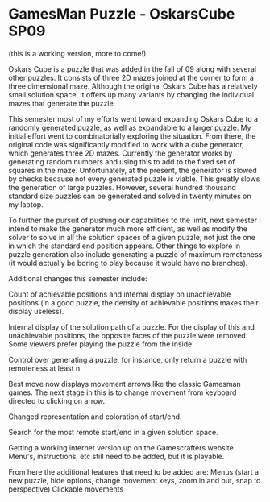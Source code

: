 GamesMan Puzzle - OskarsCube SP09
=================================

(this is a working version, more to come!)

Oskars Cube is a puzzle that was added in the fall of 09 along with several other puzzles. It consists of three 2D mazes joined at the corner to form a three dimensional maze. Although the original Oskars Cube has a relatively small solution space, it offers up many variants by changing the individual mazes that generate the puzzle.

This semester most of my efforts went toward expanding Oskars Cube to a randomly generated puzzle, as well as expandable to a larger puzzle. My initial effort went to combinatorially exploring the situation. From there, the original code was significantly modified to work with a cube generator, which generates three 2D mazes. Currently the generator works by generating random numbers and using this to add to the fixed set of squares in the maze. Unfortunately, at the present, the generator is slowed by checks because not every generated puzzle is viable. This greatly slows the generation of large puzzles. However, several hundred thousand standard size puzzles can be generated and solved in twenty minutes on my laptop.

To further the pursuit of pushing our capabilities to the limit, next semester I intend to make the generator much more efficient, as well as modify the solver to solve in all the solution spaces of a given puzzle, not just the one in which the standard end position appears. Other things to explore in puzzle generation also include generating a puzzle of maximum remoteness (it would actually be boring to play because it would have no branches).

Additional changes this semester include:

Count of achievable positions and internal display on unachievable positions (in a good puzzle, the density of achievable positions makes their display useless).

Internal display of the solution path of a puzzle. For the display of this and unachievable positions, the opposite faces of the puzzle were removed. Some viewers prefer playing the puzzle from the inside.

Control over generating a puzzle, for instance, only return a puzzle with remoteness at least n.

Best move now displays movement arrows like the classic Gamesman games. The next stage in this is to change movement from keyboard directed to clicking on arrow.

Changed representation and coloration of start/end.

Search for the most remote start/end in a given solution space.

Getting a working internet version up on the Gamescrafters website. Menu's, instructions, etc still need to be added, but it is playable.

From here the additional features that need to be added are: Menus (start a new puzzle, hide options, change movement keys, zoom in and out, snap to perspective) Clickable movements
